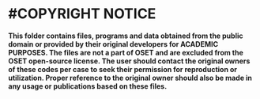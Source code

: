 #COPYRIGHT NOTICE
==========================
**This folder contains files, programs and data obtained from the public domain or provided by their original developers for ACADEMIC PURPOSES. The files are not a part of OSET and are excluded from the OSET open-source license. The user should contact the original owners of these codes per case to seek their permission for reproduction or utilization. Proper reference to the original owner should also be made in any usage or publications based on these files.**
